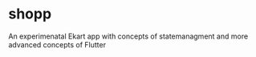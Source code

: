 # shopp

An experimenatal Ekart app with concepts of statemanagment  and more advanced concepts of Flutter

